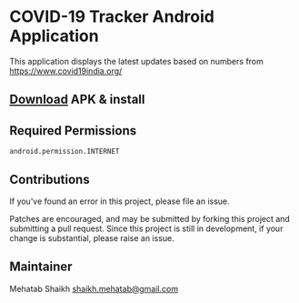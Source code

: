 # COVID-19 Tracker Android Application
This application displays the latest updates based on numbers from https://www.covid19india.org/

## <a href="https://github.com/Mehatab/covid-19/releases/download/v1.5.1/app-release.apk">Download</a> APK & install

## Required Permissions
    android.permission.INTERNET

## Contributions

If you've found an error in this project, please file an issue.

Patches are encouraged, and may be submitted by forking this project and
submitting a pull request. Since this project is still in development,
if your change is substantial, please raise an issue.


## Maintainer
Mehatab Shaikh <shaikh.mehatab@gmail.com>
